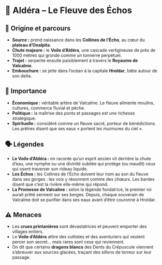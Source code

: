 # 🌊 Aldéra – Le Fleuve des Échos

## 📍 Origine et parcours
- **Source :** prend naissance dans les **Collines de l’Écho**, au cœur du **plateau d’Onalpita**.  
- **Chute majeure :** le **Voile d’Aldéra**, une cascade vertigineuse de près de 1000 mètres qui gronde comme un tonnerre perpétuel.  
- **Trajet :** serpente ensuite paisiblement à travers le **Royaume de Valcalme**.  
- **Embouchure :** se jette dans l’océan à la capitale **Hroldar**, bâtie autour de son delta.  


## 🌟 Importance
- **Économique :** véritable artère de Valcalme. Le fleuve alimente moulins, cultures, commerce fluvial et pêche.  
- **Politique :** la maîtrise des ponts et passages est une richesse stratégique.  
- **Spirituelle :** considéré comme un fleuve sacré, porteur de bénédictions. Les prêtres disent que ses eaux « portent les murmures du ciel ».  


## 🗣️ Légendes
- **Le Voile d’Aldéra :** on raconte qu’un esprit ancien vit derrière la chute d’eau, une nymphe ou une divinité oubliée qui protège (ou maudit) ceux qui osent traverser son rideau liquide.  
- **Les Échos :** les Collines de l’Écho doivent leur nom au son du fleuve dans ses gorges : les voix y résonnent comme des chœurs. Les bardes disent que c’est la rivière elle-même qui répond.  
- **La Promesse de Valcalme :** selon la légende fondatrice, le premier roi aurait prêté serment sur ses berges. Depuis, chaque souverain de Valcalme doit se purifier dans ses eaux avant d’être couronné à Hroldar.  


## ⚠️ Menaces
- Les **crues printanières** sont dévastatrices et peuvent emporter des villages entiers.  
- Le **Voile d’Aldéra** attire des cultistes et des aventuriers qui veulent percer son secret… mais rares sont ceux qui reviennent.  
- On dit que certains **dragons blancs** des Dents du Crépuscule viennent s’abreuver aux sources glacées, traçant des sillons de terreur sur leur passage.  
